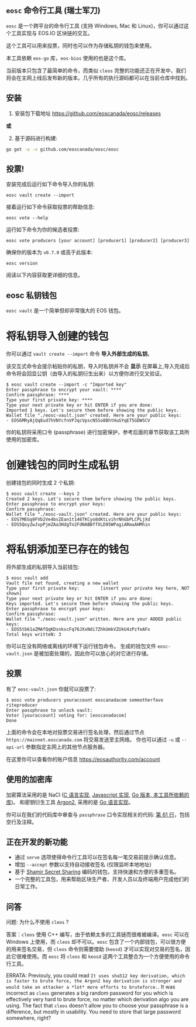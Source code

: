 `eosc` 命令行工具 (瑞士军刀)
----------------------------

`eosc` 是一个跨平台的命令行工具 (支持 Windows, Mac 和 Linux)，你可以通过这个工具实现与 EOS.IO 区块链的交互。

这个工具可以用来投票，同时也可以作为存储私钥的钱包来使用。

本工具依赖 `eos-go` 库，`eos-bios` 使用的也是这个库。

当前版本只包含了最简单的命令，而类似 `cleos` 完整的功能还正在开发中，我们将会在主网上线后发布新的版本。几乎所有的执行源码都可以在当前仓库中找到。


安装
----

1. 安装包下载地址 https://github.com/eoscanada/eosc/releases

**或**

2. 基于源码进行构建:

```bash
go get -u -v github.com/eoscanada/eosc/eosc
```


投票!
-----

安装完成后运行如下命令导入你的私钥:

```
eosc vault create --import
```

接着运行如下命令获取投票的帮助信息:

```
eosc vote --help
```

运行如下命令为你的候选者投票:

```
eosc vote producers [your account] [producer1] [producer2] [producer3]
```

确保你的版本为 `v0.7.0` 或高于此版本:

```
eosc version
```

阅读以下内容获取更详细的信息。


eosc 私钥钱包
-------------

`eosc vault` 是一个简单但却非常强大的 EOS 钱包。



将私钥导入创建的钱包
====================

你可以通过 `vault create --import` 命令 **导入外部生成的私钥**。

该交互式命令会提示粘贴你的私钥，导入时私钥并不会 **显示** 在屏幕上,导入完成后命令将会回显公钥（由导入的私钥衍生出来）以方便你进行交叉验证。

```
$ eosc vault create --import -c "Imported key"
Enter passphrase to encrypt your vault: ****
Confirm passphrase: ****
Type your first private key: ****
Type your next private key or hit ENTER if you are done:
Imported 1 keys. Let's secure them before showing the public keys.
Wallet file "./eosc-vault.json" created. Here are your public keys:
- EOS6MRyAjQq8ud7hVNYcfnVPJqcVpscN5So8BhtHuGYqET5GDW5CV
```

你的私钥将采用口令 (passphrase) 进行加密保护，参考后面的章节获取该工具所使用的加密库。



创建钱包的同时生成私钥
======================

创建钱包的同时生成 2 个私钥:

```
$ eosc vault create --keys 2
Created 2 keys. Let's secure them before showing the public keys.
Enter passphrase to encrypt your keys:
Confirm passphrase:
Wallet file "./eosc-vault.json" created. Here are your public keys:
- EOS7MEGq9FVb2Ve4bsZEan1t146TKCyo8dKtLvihrNhGbPLCPLjXd
- EOS5QoyZwJvpPjmZAa3HdgTn2FdNABBffXLD95WPagiARmaAHMhin
```


将私钥添加至已存在的钱包
========================

将外部生成的私钥导入当前钱包:

```
$ eosc vault add
Vault file not found, creating a new wallet
Type your first private key:        [insert your private key here, NOT shown]
Type your next private key or hit ENTER if you are done:
Keys imported. Let's secure them before showing the public keys.
Enter passphrase to encrypt your keys:
Confirm passphrase:
Wallet file "./eosc-vault.json" written. Here are your ADDED public keys:
- EOS5tb61aZMAfQqKDsnkscFq76JXxNdi7ZhkUmkVZUkU4zPzfeAFx
Total keys writteN: 3
```

你可以在没有网络或离线的环境下运行钱包命令。
生成的钱包文件 `eosc-vault.json` 是被加密处理的，因此你可以放心的对它进行存储。

投票
----

有了 `eosc-vault.json` 你就可以投票了:

```
$ eosc vote producers youraccount eoscanadacom someotherfavo riteproducer
Enter passphrase to unlock vault:
Voter [youraccount] voting for: [eoscanadacom]
Done
```

上面的命令会在本地对投票交易进行签名处理，然后通过节点 `https://mainnet.eoscanada.com` 将交易发送至主网络。
你也可以通过 `-u` 或 `--api-url` 参数指定主网上的其他节点服务器。

在这里你可以查看你的账户信息 https://eosauthority.com/account



使用的加密库
------------

加密算法采用的是 NaCl
([C 语言实现](https://tweetnacl.cr.yp.to/), [Javascript 实现](https://github.com/dchest/tweetnacl-js),
[Go 版本, 本工具所依赖的库](https://godoc.org/golang.org/x/crypto/nacl/secretbox))。
和密钥衍生工具 [Argon2](https://en.wikipedia.org/wiki/Argon2),
采用的是 [Go 语言实现](https://godoc.org/golang.org/x/crypto/argon2)。

你可以在我们的代码库中审查与 `passphrase` 口令实现相关的代码: [第 61 行](./vault/passphrase.go)，包括空行及注释。




正在开发的新功能
----------------

* 通过 `serve` 选项使得命令行工具可以在签名每一笔交易前提示确认信息。
* 增加 `--accept` 参数以支持自动接收签名 (仅限监听本地地址)
* 基于 [Shamir Secret Sharing](https://en.wikipedia.org/wiki/Shamir%27s_Secret_Sharing) 编码的钱包，支持快速和方便的多重签名。
* 一个完整的工具包，用来帮助区块生产者、开发人员以及终端用户完成他们的日常工作。


问答
----

问题: 为什么不使用 `cleos` ?

答案：`cleos` 使用 C++ 编写，由于依赖太多的工具链而很难被编译。`eosc` 可以在 Windows 上使用，而 `cleos` 却不可以。`eosc` 包含了一个内部钱包，可以很方便的用来签名交易，但 `cleos` 命令则需要借助 (`keosd`) 才可以实现对交易的签名，因此它很难使用。而 `eosc` 将 `cleos` 和 `keosd` 这两个工具整合为一个方便使用的命令行工具。

ERRATA: Previouly, you could read `It uses sha512 key derivation,
which is faster to brute force, the Argon2 key derivation is stronger
and would take an attacker a *lot* more efforts to bruteforce.`. It
was incorrect as `cleos` generates a big random password for you which
is effectively very hard to brute force, no matter which derivation
algo you are using.  The fact that `cleos` doesn't allow you to choose
your passphrase is a difference, but mostly in usability. You need to
store that large password somewhere, right?
